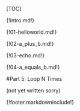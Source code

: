[TOC]

{!intro.md!}

{!01-helloworld.md!}

{!02-a_plus_b.md!}

{!03-echo.md!}

{!04-a_equals_b.md!}

#Part 5: Loop N Times

(not yet written sorry)

{!footer.markdowninclude!}
